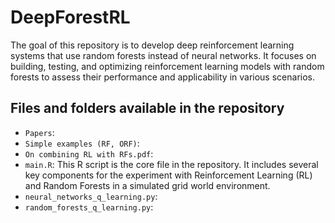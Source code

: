 # DeepForestRL
The goal of this repository is to develop deep reinforcement learning systems that use random forests instead of neural networks. It focuses on building, testing, and optimizing reinforcement learning models with random forests to assess their performance and applicability in various scenarios.

## Files and folders available in the repository
- `Papers`:
- `Simple examples (RF, ORF)`:
- `On combining RL with RFs.pdf`:
- `main.R`: This R script is the core file in the repository. It includes several key components for the experiment with Reinforcement Learning (RL) and Random Forests in a simulated grid world environment.
- `neural_networks_q_learning.py`:
- `random_forests_q_learning.py`:
